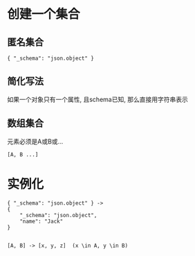 # 创建一个集合

## 匿名集合
	{ "_schema": "json.object" }

## 简化写法
如果一个对象只有一个属性, 且schema已知, 那么直接用字符串表示

## 数组集合
元素必须是A或B或...

	[A, B ...]

# 实例化

	{ "_schema": "json.object" } -> 
	{ 
		"_schema": "json.object",
		"name": "Jack"
	}


	[A, B] -> [x, y, z]  (x \in A, y \in B)